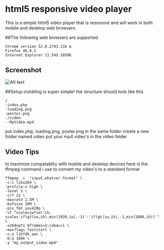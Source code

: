 # html5 responsive video player

This is a simple html5 video player that is resonsive and will work in both mobile and desktop web browsers. 


##The following web browsers are supported
```
Chrome version 52.0.2743.116 m
Firefox 48.0.2
Internet Explorer 11.545.10586
```

## Screenshot 
![Alt text](https://github.com/donaldsteele/html5-responsive-video-player/raw/master/screenshot/demo.gif "Demo")



##Setup
installing is super simple! the structure should look like this 
```
/
-index.php
-loading.png
-poster.png
-/video
--MyVideo.mp4
```

put index.php, loading.png, poster.png in the same folder
create a new folder named video 
put your mp4 video's in the video folder 


## Video Tips
to maximize compatablity with mobile and desktop devices here is the ffmpeg command i use to convert my video's to a standard format
```
ffmpeg -i  "input.whatver.format" \ 
-c:v libx264 \ 
-profile:v high \ 
-level 5 \ 
-crf 22 \ 
-maxrate 2.5M \ 
-bufsize 16M \ 
-pix_fmt yuv420p \ 
-vf "scale=iw*sar:ih, scale='if(gt(iw,ih),min(1920,iw),-1)':'if(gt(iw,ih),-1,min(1080,ih))'" \ 
-x264opts bframes=3:cabac=1 \ 
-movflags faststart \ 
-c:a libfdk_aac \ 
-b:a 160k \ 
-y "my_output_video.mp4"
```